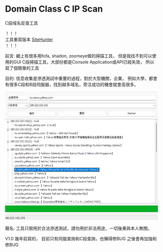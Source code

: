 # Domain  Class C IP Scan
C段域名反查工具

！！！   
工具重寫版本 [SiteHunter](https://github.com/malbuffer4pt/SiteHunter)     
！！！    

前言:
網上有很多用fofa, shadon, zoomeye做的掃描工具，
但是我找不到可以使用的GUI C段掃描工具，大部份都是Console Application或API已經失效，
所以寫了個簡單的工具

目的:
信息收集是滲透測試中重要的過程，對於大型機關，企業，
例如大學，都會有很多C段和B段伺服器，找到越多域名，旁注成功的機會就會高很多。

![D!](1.png)

聲名:
工具只限用於合法滲透測試，請勿用於非法用途，一切後果與本人無關。

V1.0
幾年前寫的，
目前只有同服查詢和C段查詢，也懶得修BUG
之後會再加強和修BUG
